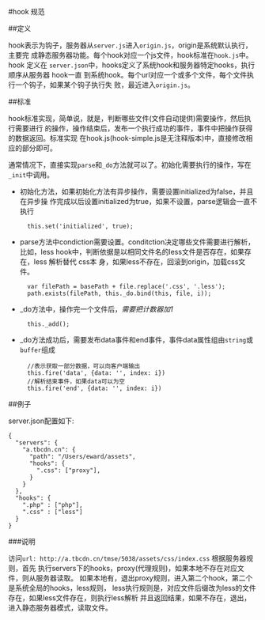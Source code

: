 #hook 规范

##定义

hook表示为钩子，服务器从`server.js`进入`origin.js`，origin是系统默认执行，主要完
成静态服务器功能。每个hook对应一个js文件，hook标准在`hook.js`中。hook 定义在
`server.json`中，hooks定义了系统hook和服务器特定hooks，执行顺序从服务器 hook一直
到系统hook。每个url对应一个或多个文件，每个文件执行一个钩子，如果某个钩子执行失
败，最近进入`origin.js`。

##标准

hook标准实现，简单说，就是，判断哪些文件(文件自动提供)需要操作，然后执行需要进行
的操作，操作结束后，发布一个执行成功的事件，事件中把操作获得的数据返回。标准实现
在hook.js(hook-simple.js是无注释版本)中，直接修改相应的部分即可。

通常情况下，直接实现`parse`和`_do`方法就可以了。初始化需要执行的操作，写在
`_init`中调用。

- 初始化方法，如果初始化方法有异步操作，需要设置initialized为false，并且在异步操
作完成以后设置initialized为true，如果不设置，parse逻辑会一直不执行

		this.set('initialized', true); 

- parse方法中condiction需要设置。conditction决定哪些文件需要进行解析，比如，less
hook中，判断依据是以相同文件名的less文件是否存在，如果存在，less 解析替代 css本
身，如果less不存在，回滚到origin，加载css文件。

		var filePath = basePath + file.replace('.css', '.less');
		path.exists(filePath, this._do.bind(this, file, i));

- _do方法中，操作完一个文件后，*需要把计数器加1*
		
		this._add();

- _do方法成功后，需要发布data事件和end事件，事件data属性组由`string`或`buffer`组成

    	//表示获取一部分数据，可以向客户端输出
		this.fire('data', {data: '', index: i})
    	//解析结束事件，如果data可以为空
    	this.fire('end', {data: '', index: i})

##例子

server.json配置如下:

    {
      "servers": {
        "a.tbcdn.cn": {
          "path": "/Users/eward/assets",
          "hooks": {
            ".css": ["proxy"], 
          }
        }
      },
      "hooks": {
        ".php" : ["php"],
        ".css" : ["less"]
      }
    }

###说明

访问`url: http://a.tbcdn.cn/tmse/5038/assets/css/index.css` 根据服务器规则，首先
执行servers下的hooks，proxy(代理规则)，如果本地不存在对应文件，则从服务器读取。
如果本地有，退出proxy规则，进入第二个hook，第二个是系统全局的hooks，less规则，
less执行规则是，对应文件后缀改为less的文件存在，如果less文件存在，则执行less解析
并且返回结果，如果不存在，退出，进入静态服务器模式，读取文件。
